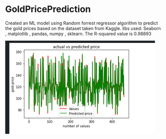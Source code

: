 # GoldPricePrediction
Created an ML model using Random forrest regressor algorithm to predict the gold prices based on the dataset taken from Kaggle.
libs used: Seaborn , matplotlib , pandas, numpy , sklearn.
The R-squared value is 0.98893


![alt text](https://github.com/Snape-io/GoldPricePrediction/blob/master/gld.png)
